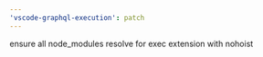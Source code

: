 ```yaml
---
'vscode-graphql-execution': patch
---
```


ensure all node_modules resolve for exec extension with nohoist
